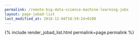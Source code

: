 ```yaml
---
permalink: /remote-big-data-science-machine-learning-jobs
layout: page-jobad-list
last_modified_at: 2018-12-04T18:59:24+0100
---
```

{% include render_jobad_list.html permalink=page.permalink %}
